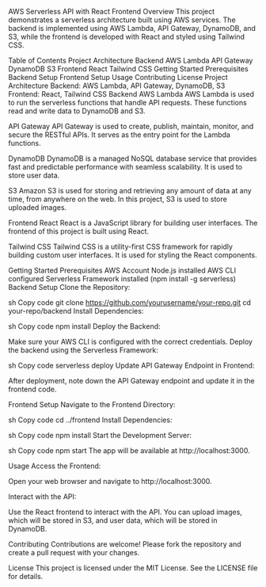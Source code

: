 AWS Serverless API with React Frontend
Overview
This project demonstrates a serverless architecture built using AWS services. The backend is implemented using AWS Lambda, API Gateway, DynamoDB, and S3, while the frontend is developed with React and styled using Tailwind CSS.

Table of Contents
Project Architecture
Backend
AWS Lambda
API Gateway
DynamoDB
S3
Frontend
React
Tailwind CSS
Getting Started
Prerequisites
Backend Setup
Frontend Setup
Usage
Contributing
License
Project Architecture
Backend: AWS Lambda, API Gateway, DynamoDB, S3
Frontend: React, Tailwind CSS
Backend
AWS Lambda
AWS Lambda is used to run the serverless functions that handle API requests. These functions read and write data to DynamoDB and S3.

API Gateway
API Gateway is used to create, publish, maintain, monitor, and secure the RESTful APIs. It serves as the entry point for the Lambda functions.

DynamoDB
DynamoDB is a managed NoSQL database service that provides fast and predictable performance with seamless scalability. It is used to store user data.

S3
Amazon S3 is used for storing and retrieving any amount of data at any time, from anywhere on the web. In this project, S3 is used to store uploaded images.

Frontend
React
React is a JavaScript library for building user interfaces. The frontend of this project is built using React.

Tailwind CSS
Tailwind CSS is a utility-first CSS framework for rapidly building custom user interfaces. It is used for styling the React components.

Getting Started
Prerequisites
AWS Account
Node.js installed
AWS CLI configured
Serverless Framework installed (npm install -g serverless)
Backend Setup
Clone the Repository:

sh
Copy code
git clone https://github.com/yourusername/your-repo.git
cd your-repo/backend
Install Dependencies:

sh
Copy code
npm install
Deploy the Backend:

Make sure your AWS CLI is configured with the correct credentials. Deploy the backend using the Serverless Framework:

sh
Copy code
serverless deploy
Update API Gateway Endpoint in Frontend:

After deployment, note down the API Gateway endpoint and update it in the frontend code.

Frontend Setup
Navigate to the Frontend Directory:

sh
Copy code
cd ../frontend
Install Dependencies:

sh
Copy code
npm install
Start the Development Server:

sh
Copy code
npm start
The app will be available at http://localhost:3000.

Usage
Access the Frontend:

Open your web browser and navigate to http://localhost:3000.

Interact with the API:

Use the React frontend to interact with the API. You can upload images, which will be stored in S3, and user data, which will be stored in DynamoDB.

Contributing
Contributions are welcome! Please fork the repository and create a pull request with your changes.

License
This project is licensed under the MIT License. See the LICENSE file for details.